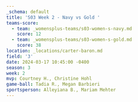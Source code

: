 ```yaml
---
_schema: default
title: 'S03 Week 2 - Navy vs Gold '
teams-score:
  - team: _womensplus-teams/s03-women-s-navy.md
    score: 12
  - team: _womensplus-teams/s03-women-s-gold.md
    score: 38
location: _locations/carter-baron.md
field: '3'
date: 2024-03-17 10:45:00 -0400
season: 3
week: 2
mvp: Courtney H., Christine Hohl
game-ball: Tadia R., Megan Barbieri
sportsperson: Alleyiana B., Mariam Mehter
---
```

